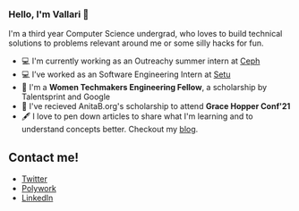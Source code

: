 ### Hello, I'm Vallari 👋

I'm a third year Computer Science undergrad, who loves to build technical solutions to problems relevant around me or some silly hacks for fun. 

- 💻 I'm currently working as an Outreachy summer intern at [Ceph](https://ceph.io/)
- 💻 I’ve worked as an Software Engineering Intern at [Setu](https://setu.co/)
- 🥇 I'm a **Women Techmakers Engineering Fellow**, a scholarship by Talentsprint and Google
- 🥇 I've recieved AnitaB.org's scholarship to attend **Grace Hopper Conf'21**
- 🖋️ I love to pen down articles to share what I'm learning and to understand concepts better. Checkout my [blog](https://blog.vallariag.dev/).

<!-- 
More content:
0. Portfolio
1. CS CONCEPTS BLOG AND DSA BLOG when enough content
2. Resume
3. Hobbies: Illustrations and goodreads

-->

<!-- <a href="https://github.com/vallariag/github-readme-stats">
  <img align="center" src="https://github-readme-stats.vercel.app/api/top-langs/?username=vallariag&layout=compact&theme=material-palenight" />
</a>
<br />
<a href="https://github.com/vallariag/github-readme-stats">
  <img align="center" src="https://github-readme-stats.anuraghazra1.vercel.app/api?username=vallariag&show_icons=true&include_all_commits=true&theme=material-palenight" alt="Vallari's github stats" />
</a> -->

## Contact me!
- [Twitter](https://twitter.com/VallariAg)
- [Polywork](https://www.polywork.com/vallari)
- [LinkedIn](https://www.linkedin.com/in/vallariag) 

<!--
**VallariAg/vallariag** is a ✨ _special_ ✨ repository because its `README.md` (this file) appears on your GitHub profile.

Here are some ideas to get you started:

- 🔭 I’m currently working on ...
- 🌱 I’m currently learning ...
- 👯 I’m looking to collaborate on ...
- 🤔 I’m looking for help with ...
- 💬 Ask me about ...
- 📫 How to reach me: ...
- 😄 Pronouns: ...
- ⚡ Fun fact: ...
-->
